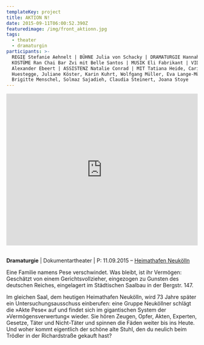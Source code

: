 ```yaml
---
templateKey: project
title: AKTION N!
date: 2015-09-11T06:00:52.390Z
featuredimage: /img/front_aktionn.jpg
tags:
  - theater
  - dramaturgin
participants: >-
  REGIE Stefanie Aehnelt | BÜHNE Julia von Schacky | DRAMATURGIE Hannah Schopf |
  KOSTÜME Ran Chai Bar Zvi mit Belle Santos | MUSIK Eli Fabrikant | VIDEO
  Alexander Ebeert | ASSISTENZ Natalie Conrad | MIT Tatiana Heide, Carina
  Huestegge, Juliane Köster, Karin Kuhrt, Wolfgang Müller, Eva Lange-Müller,
  Brigitte Menschel, Solmaz Sajadieh, Claudia Steinert, Joana Stoye
---
```

<iframe width="100%" height="400" src="https://www.youtube.com/embed/3cp0G7epzvE" frameborder="0" allow="accelerometer; autoplay; encrypted-media; gyroscope; picture-in-picture" allowfullscreen></iframe>

\
**Dramaturgie** | Dokumentartheater | P: 11.09.2015 – [Heimathafen Neukölln](https://heimathafen-neukoelln.de/events/aktion-n/)

Eine Familie namens Pese verschwindet. Was bleibt, ist ihr Vermögen: Geschätzt von einem Gerichtsvollzieher, eingezogen zu Gunsten des deutschen Reiches, eingelagert im Städtischen Saalbau in der Bergstr. 147. 

Im gleichen Saal, dem heutigen Heimathafen Neukölln, wird 73 Jahre später ein Untersuchungsausschuss einberufen: eine Gruppe Neuköllner schlägt die »Akte Pese« auf und findet sich im gigantischen System der »Vermögensverwertung« wieder. Sie hören Zeugen, Opfer, Akten, Experten, Gesetze, Täter und Nicht-Täter und spinnen die Fäden weiter bis ins Heute. Und woher kommt eigentlich der schöne alte Stuhl, den du neulich beim Trödler in der Richardstraße gekauft hast?
